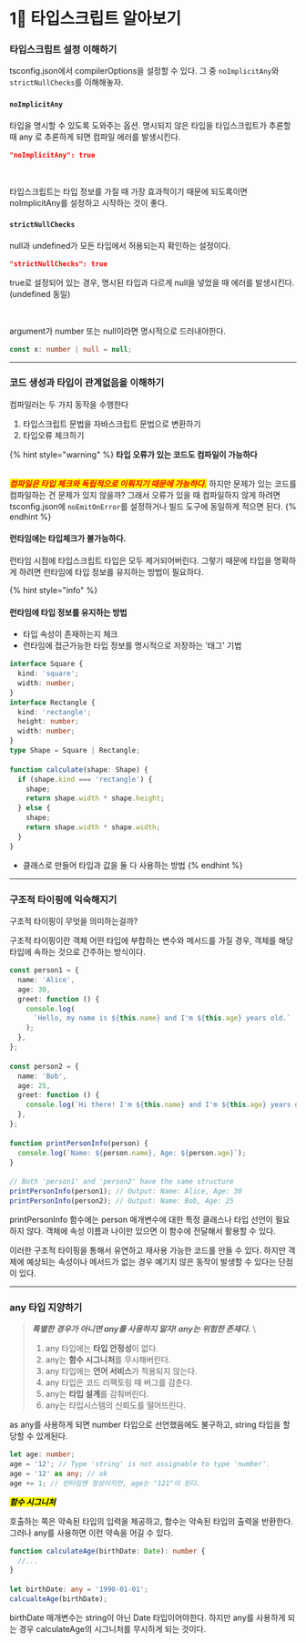 # 1⃣ 타입스크립트 알아보기

### 타입스크립트 설정 이해하기

tsconfig.json에서 compilerOptions을 설정할 수 있다. 그 중 `noImplicitAny`와 `strictNullChecks`를 이해해놓자.

#### **`noImplicitAny`**

타입을 명시할 수 있도록 도와주는 옵션. 명시되지 않은 타입을 타입스크립트가 추론할 때 any 로 추론하게 되면 컴파일 에러를 발생시킨다.

```json
"noImplicitAny": true
```

<figure><img src="../../.gitbook/assets/스크린샷.png" alt=""><figcaption></figcaption></figure>

타입스크립트는 타입 정보를 가질 때 가장 효과적이기 때문에 되도록이면 noImplicitAny를 설정하고 시작하는 것이 좋다.

#### **`strictNullChecks`**

null과 undefined가 모든 타입에서 허용되는지 확인하는 설정이다.

```json
"strictNullChecks": true
```

true로 설정되어 있는 경우, 명시된 타입과 다르게 null을 넣었을 때 에러를 발생시킨다. (undefined 동일)

<figure><img src="../../.gitbook/assets/스크린샷 (2).png" alt=""><figcaption></figcaption></figure>

argument가 number 또는 null이라면 명시적으로 드러내야한다.

```typescript
const x: number | null = null;
```

---

### 코드 생성과 타입이 관계없음을 이해하기

컴파일러는 두 가지 동작을 수행한다

1. 타입스크립트 문법을 자바스크립트 문법으로 변환하기
2. 타입오류 체크하기

{% hint style="warning" %}
**타입 오류가 있는 코드도 컴파일이 가능하다**

\
_<mark style="color:red;">**컴파일은 타입 체크와 독립적으로 이뤄지기 때문에 가능하다.**</mark>_ 하지만 문제가 있는 코드를 컴파일하는 건 문제가 있지 않을까? 그래서 오류가 있을 때 컴파일하지 않게 하려면 tsconfig.json에 `noEmitOnError`를 설정하거나 빌드 도구에 동일하게 적으면 된다.
{% endhint %}

#### 런타임에는 타입체크가 불가능하다.

런타임 시점에 타입스크립트 타입은 모두 제거되어버린다. 그렇기 때문에 타입을 명확하게 하려면 런타임에 타입 정보를 유지하는 방법이 필요하다.

{% hint style="info" %}

#### 런타임에 타입 정보를 유지하는 방법

- 타입 속성이 존재하는지 체크
- 런타임에 접근가능한 타입 정보를 명시적으로 저장하는 '태그' 기법

```typescript
interface Square {
  kind: 'square';
  width: number;
}
interface Rectangle {
  kind: 'rectangle';
  height: number;
  width: number;
}
type Shape = Square | Rectangle;

function calculate(shape: Shape) {
  if (shape.kind === 'rectangle') {
    shape;
    return shape.width * shape.height;
  } else {
    shape;
    return shape.width * shape.width;
  }
}
```

- 클래스로 만들어 타입과 값을 둘 다 사용하는 방법
  {% endhint %}

---

### 구조적 타이핑에 익숙해지기

구조적 타이핑이 무엇을 의미하는걸까?&#x20;

구조적 타이핑이란 객체 어떤 타입에 부합하는 변수와 메서드를 가질 경우, 객체를 해당 타입에 속하는 것으로 간주하는 방식이다.&#x20;

```typescript
const person1 = {
  name: 'Alice',
  age: 30,
  greet: function () {
    console.log(
      `Hello, my name is ${this.name} and I'm ${this.age} years old.`
    );
  },
};

const person2 = {
  name: 'Bob',
  age: 25,
  greet: function () {
    console.log(`Hi there! I'm ${this.name} and I'm ${this.age} years old.`);
  },
};

function printPersonInfo(person) {
  console.log(`Name: ${person.name}, Age: ${person.age}`);
}

// Both 'person1' and 'person2' have the same structure
printPersonInfo(person1); // Output: Name: Alice, Age: 30
printPersonInfo(person2); // Output: Name: Bob, Age: 25
```

printPersonInfo 함수에는 person 매개변수에 대한 특정 클래스나 타입 선언이 필요하지 않다. 객체에 속성 이름과 나이만 있으면 이 함수에 전달해서 활용할 수 있다.

이러한 구조적 타이핑을 통해서 유연하고 재사용 가능한 코드를 만들 수 있다. 하지만 객체에 예상되는 속성이나 메서드가 없는 경우 예기치 않은 동작이 발생할 수 있다는 단점이 있다.&#x20;

---

### any 타입 지양하기

> _**특별한 경우가 아니면 any를 사용하지 말자! any는 위험한 존재다.**_ \
>
> 1. any 타입에는 **타입 안정성**이 없다.
> 2. any는 **함수 시그니처**를 무시해버린다.&#x20;
> 3. any 타입에는 **언어 서비스**가 적용되지 않는다.&#x20;
> 4. any 타입은 코드 리팩토링 때 버그를 감춘다.
> 5. any는 **타입 설계**를 감춰버린다.&#x20;
> 6. any는 타입시스템의 신뢰도를 떨어뜨린다.&#x20;

as any를 사용하게 되면 number 타입으로 선언했음에도 불구하고, string 타입을 할당할 수 있게된다.&#x20;

```typescript
let age: number;
age = '12'; // Type 'string' is not assignable to type 'number'.
age = '12' as any; // ok
age += 1; // 런타임엔 정상이지만, age는 "121"이 된다.
```

_<mark style="background-color:yellow;">**함수 시그니처**</mark>_

호출하는 쪽은 약속된 타입의 입력을 제공하고, 함수는 약속된 타입의 출력을 반환한다. \
그러나 any를 사용하면 이런 약속을 어길 수 있다.&#x20;

```typescript
function calculateAge(birthDate: Date): number {
  //...
}

let birthDate: any = '1990-01-01';
calcualteAge(birthDate);
```

birthDate 매개변수는 string이 아닌 Date 타입이어야한다. 하지만 any를 사용하게 되는 경우 calculateAge의 시그니처를 무시하게 되는 것이다.&#x20;
